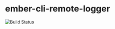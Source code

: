 # ember-cli-remote-logger

[![Build Status](https://travis-ci.org/robbiepitts/ember-cli-remote-logger.svg?branch=master)](https://travis-ci.org/robbiepitts/ember-cli-remote-logger)
